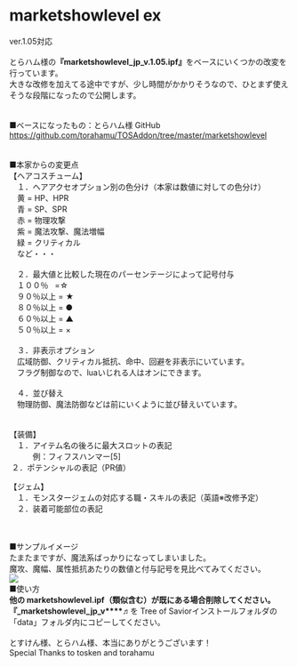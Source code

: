 # marketshowlevel ex

ver.1.05対応<br>
<br>
とらハム様の<b>『marketshowlevel_jp_v.1.05.ipf』</b>をベースにいくつかの改変を行っています。<br>
大きな改修を加えてる途中ですが、少し時間がかかりそうなので、ひとまず使えそうな段階になったので公開します。<br>
<br>
<br>
■ベースになったもの：とらハム様 GitHub<br>
https://github.com/torahamu/TOSAddon/tree/master/marketshowlevel
<br>
<br>
<br>
■本家からの変更点<br>
【ヘアコスチューム】<br>
　１．ヘアアクセオプション別の色分け（本家は数値に対しての色分け）<br>
　黄 = HP、HPR<br>
　青 = SP、SPR<br>
　赤 = 物理攻撃<br>
　紫 = 魔法攻撃、魔法増幅<br>
　緑 = クリティカル<br>
　など・・・<br>
<br>
　２．最大値と比較した現在のパーセンテージによって記号付与<br>
　１００％   =☆<br>
　９０％以上 = ★<br>
　８０％以上 = ●<br>
　６０％以上 = ▲<br>
　５０％以上 = ×<br>
<br>
　３．非表示オプション<br>
　広域防御、クリティカル抵抗、命中、回避を非表示にいています。<br>
　フラグ制御なので、luaいじれる人はオンにできます。<br>
<br>
　４．並び替え<br>
　物理防御、魔法防御などは前にいくように並び替えいています。<br>
<br>
<br>
【装備】<br>
　１．アイテム名の後ろに最大スロットの表記<br>
　　　例：フィフスハンマー[5]<br>
  ２．ポテンシャルの表記（PR値）<br>

【ジェム】<br>
　１．モンスタージェムの対応する職・スキルの表記（英語※改修予定）<br>
　２．装着可能部位の表記<br>
<br>
<br>


■サンプルイメージ<br>
たまたまですが、魔法系ばっかりになってしまいました。<br>
魔攻、魔幅、属性抵抗あたりの数値と付与記号を見比べてみてください。<br>
<img src="https://github.com/chicori/chicorin/blob/master/sample_image.jpg">
<br>
■使い方<br>
<b>他の marketshowlevel.ipf（類似含む）が既にある場合削除してください。</b><br>
<b>『_marketshowlevel_jp_v****♬</b>を Tree of Saviorインストールフォルダの「data」フォルダ内にコピーしてください。<br>
<br>
とすけん様、とらハム様、本当にありがとうございます！<br>
Special Thanks to tosken and torahamu<br>
